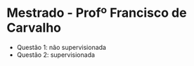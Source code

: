 # Mestrado - Profº Francisco de Carvalho

- Questão 1: não supervisionada
- Questão 2: supervisionada

